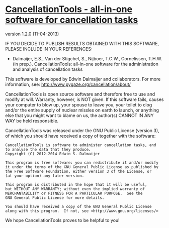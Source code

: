 [CancellationTools - all-in-one software for cancellation tasks](http://www.cancellationtools.org/)
===========================================================================

version 1.2.0 (11-04-2013)


IF YOU DECIDE TO PUBLISH RESULTS OBTAINED WITH THIS SOFTWARE, PLEASE INCLUDE IN YOUR REFERENCES:

* Dalmaijer, E.S., Van der Stigchel, S., Nijboer, T.C.W., Cornelissen, T.H.W. (in prep.). CancellationTools: all-in-one software for the administration and analysis of cancellation tasks


This software is developed by Edwin Dalmaijer and collaborators. For more
information, see: http://www.pygaze.org/cancellation/about/

CancellationTools is open source software and therefore free to use and modify at will.
Warranty, however, is NOT given. If this software fails, causes your computer
to blow up, your spouse to leave you, your toilet to clog and/or the entire
supply of nuclear missles on earth to launch, or anything else that you might
want to blame on us, the author(s) CANNOT IN ANY WAY be held responsible.

CancellationTools was released under the GNU Public License (version 3), of which you
should have received a copy of together with the software:

    CancellationTools is software to administer cancellation tasks, and
    to analyse the data that they produce.
    Copyright (C) 2012-2014 Edwin S. Dalmaijer

    This program is free software: you can redistribute it and/or modify
    it under the terms of the GNU General Public License as published by
    the Free Software Foundation, either version 3 of the License, or
    (at your option) any later version.

    This program is distributed in the hope that it will be useful,
    but WITHOUT ANY WARRANTY; without even the implied warranty of
    MERCHANTABILITY or FITNESS FOR A PARTICULAR PURPOSE.  See the
    GNU General Public License for more details.

    You should have received a copy of the GNU General Public License
    along with this program.  If not, see <http://www.gnu.org/licenses/>

We hope CancellationTools proves to be helpful to you!
